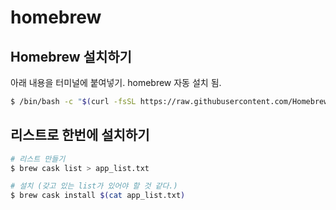 # homebrew



## Homebrew 설치하기

아래 내용을 터미널에 붙여넣기. homebrew 자동 설치 됨.

```zsh
$ /bin/bash -c "$(curl -fsSL https://raw.githubusercontent.com/Homebrew/install/master/install.sh)"
```



## 리스트로 한번에 설치하기

```zsh
# 리스트 만들기
$ brew cask list > app_list.txt

# 설치 (갖고 있는 list가 있어야 할 것 같다.)
$ brew cask install $(cat app_list.txt)
```